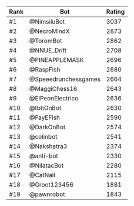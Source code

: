 Rank|Bot|Rating
---|---|---
#1|@NimsiluBot|3037
#2|@NecroMindX|2873
#3|@ToromBot|2862
#4|@NNUE_Drift|2708
#5|@PINEAPPLEMASK|2696
#6|@RaspFish|2680
#7|@Speeedrunchessgames|2664
#8|@MaggiChess16|2643
#9|@ElPeonElectrico|2636
#10|@tbhOnBot|2630
#11|@FayEFish|2590
#12|@DarkOnBot|2574
#13|@colinbot|2541
#14|@Nakshatra3|2374
#15|@anti-bot|2330
#16|@NilatacBot|2280
#17|@CatNail|2115
#18|@Groot123456|1881
#19|@pawnrobot|1843
